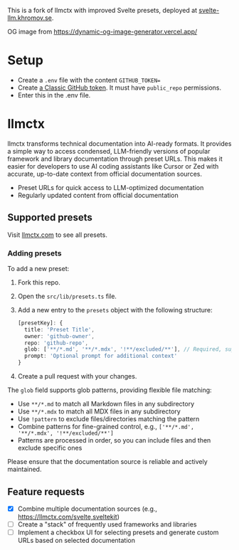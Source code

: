 This is a fork of llmctx with improved Svelte presets, deployed at [svelte-llm.khromov.se](https://svelte-llm.khromov.se).

OG image from https://dynamic-og-image-generator.vercel.app/

# Setup

* Create a `.env` file with the content `GITHUB_TOKEN=`
* Create [a Classic GitHub token](https://github.com/settings/tokens). It must have `public_repo` permissions.
* Enter this in the .env file.

# llmctx

llmctx transforms technical documentation into AI-ready formats. It provides a simple way to access condensed, LLM-friendly versions of popular framework and library documentation through preset URLs. This makes it easier for developers to use AI coding assistants like Cursor or Zed with accurate, up-to-date context from official documentation sources.

- Preset URLs for quick access to LLM-optimized documentation
- Regularly updated content from official documentation

## Supported presets

Visit [llmctx.com](https://llmctx.com) to see all presets.

### Adding presets

To add a new preset:

1. Fork this repo.
2. Open the `src/lib/presets.ts` file.
3. Add a new entry to the `presets` object with the following structure:

   ```ts
   [presetKey]: {
     title: 'Preset Title',
     owner: 'github-owner',
     repo: 'github-repo',
     glob: ['**/*.md', '**/*.mdx', '!**/excluded/**'], // Required, supports glob patterns
     prompt: 'Optional prompt for additional context'
   }
   ```

4. Create a pull request with your changes.

The `glob` field supports glob patterns, providing flexible file matching:

- Use `**/*.md` to match all Markdown files in any subdirectory
- Use `**/*.mdx` to match all MDX files in any subdirectory
- Use `!pattern` to exclude files/directories matching the pattern
- Combine patterns for fine-grained control, e.g., `['**/*.md', '**/*.mdx', '!**/excluded/**']`
- Patterns are processed in order, so you can include files and then exclude specific ones

Please ensure that the documentation source is reliable and actively maintained.

## Feature requests

- [x] Combine multiple documentation sources (e.g., https://llmctx.com/svelte,sveltekit)
- [ ] Create a "stack" of frequently used frameworks and libraries
- [ ] Implement a checkbox UI for selecting presets and generate custom URLs based on selected documentation
